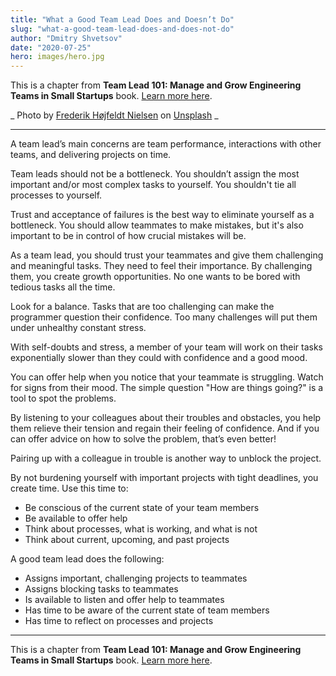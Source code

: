 ```yaml
---
title: "What a Good Team Lead Does and Doesn’t Do"
slug: "what-a-good-team-lead-does-and-does-not-do"
author: "Dmitry Shvetsov"
date: "2020-07-25"
hero: images/hero.jpg
---
```


This is a chapter from **Team Lead 101: Manage and Grow Engineering Teams in Small Startups** book. [Learn more here](https://dmitryshvetsov.com/books/team-lead-101).

_ Photo by <a href="https://unsplash.com/@hilsenfrederik?utm_source=unsplash&amp;utm_medium=referral&amp;utm_content=creditCopyText">Frederik Højfeldt Nielsen</a> on <a href="https://unsplash.com/@hilsenfrederik?utm_source=unsplash&amp;utm_medium=referral&amp;utm_content=creditCopyText">Unsplash</a> _

* * *

A team lead’s main concerns are team performance, interactions with other teams, and delivering projects on time.

Team leads should not be a bottleneck. You shouldn’t assign the most important and/or most complex tasks to yourself. You shouldn't tie all processes to yourself.

Trust and acceptance of failures is the best way to eliminate yourself as a bottleneck. You should allow teammates to make mistakes, but it's also important to be in control of how crucial mistakes will be.

As a team lead, you should trust your teammates and give them challenging and meaningful tasks. They need to feel their importance. By challenging them, you create growth opportunities. No one wants to be bored with tedious tasks all the time.

Look for a balance. Tasks that are too challenging can make the programmer question their confidence. Too many challenges will put them under unhealthy constant stress.

With self-doubts and stress, a member of your team will work on their tasks exponentially slower than they could with confidence and a good mood.

You can offer help when you notice that your teammate is struggling. Watch for signs from their mood. The simple question "How are things going?" is a tool to spot the problems.

By listening to your colleagues about their troubles and obstacles, you help them relieve their tension and regain their feeling of confidence. And if you can offer advice on how to solve the problem, that’s even better!

Pairing up with a colleague in trouble is another way to unblock the project.

By not burdening yourself with important projects with tight deadlines, you create time. Use this time to:

- Be conscious of the current state of your team members
- Be available to offer help
- Think about processes, what is working, and what is not
- Think about current, upcoming, and past projects

A good team lead does the following:

- Assigns important, challenging projects to teammates
- Assigns blocking tasks to teammates
- Is available to listen and offer help to teammates
- Has time to be aware of the current state of team members
- Has time to reflect on processes and projects

* * *

<!-- [![Team Lead 101 book cover](images/2-1.png)](https://gumroad.com/l/team-lead-101) -->

This is a chapter from **Team Lead 101: Manage and Grow Engineering Teams in Small Startups** book. [Learn more here](https://dmitryshvetsov.com/books/team-lead-101).
